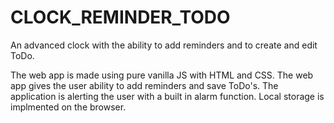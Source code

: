 # CLOCK_REMINDER_TODO
An advanced clock with the ability to add reminders and to create and edit ToDo.


The web app is made using pure vanilla JS with HTML and CSS.
The web app gives the user ability to add reminders and save ToDo's.
The application is alerting the user with a built in alarm function.
Local storage is implmented on the browser.

